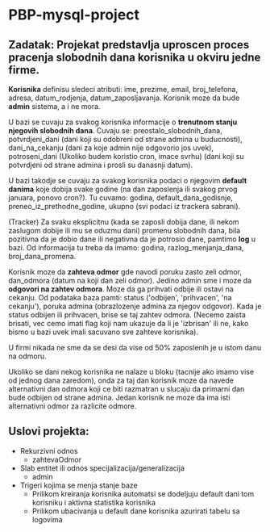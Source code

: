 # PBP-mysql-project

## Zadatak: Projekat predstavlja uproscen proces pracenja slobodnih dana korisnika u okviru jedne firme.
**Korisnika** definisu sledeci atributi: ime, prezime, email, broj_telefona, adresa, datum_rodjenja, datum_zaposljavanja.
Korisnik moze da bude **admin** sistema, a i ne mora.

U bazi se cuvaju za svakog korisnika informacije o **trenutnom stanju njegovih slobodnih dana**. Cuvaju se: preostalo_slobodnih_dana, potvrdjeni_dani (dani koji su odobreni od strane admina u buducnosti), dani_na_cekanju (dani za koje admin nije odgovorio jos uvek), potroseni_dani (Ukoliko budem koristio cron, imace svrhu) (dani koji su potvrdjeni od strane admina i prosli su danasnji datum).

U bazi takodje se cuvaju za svakog korisnika podaci o njegovim **default danima** koje dobija svake godine (na dan zaposlenja ili svakog prvog januara, ponovo cron?). Tu cuvamo: godina, default_dana_godisnje, preneo_iz_prethodne_godine, ukupno (svi podaci iz trackera sabrani).

(Tracker) Za svaku eksplicitnu (kada se zaposli dobija dane, ili nekom zaslugom dobije ili mu se oduzmu dani) promenu slobodnih dana, bila pozitivna da je dobio dane ili negativna da je potrosio dane, pamtimo **log** u bazi. Od informacija tu treba da imamo: godina, razlog_menjanja_dana, broj_dana_promena.

Korisnik moze da **zahteva odmor** gde navodi poruku zasto zeli odmor, dan_odmora (datum na koji dan zeli odmor).
Jedino admin sme i moze da **odgovori na zahtev odmora**. Moze da ga prihvati odbije ili ostavi na cekanju. Od podataka baza pamti: status ('odbijen', 'prihvacen', 'na cekanju'), poruka admina (obrazlozenje admina za njegov odgovor).
Kada je status odbijen ili prihvacen, brise se taj zahtev odmora. (Necemo zaista brisati, vec cemo imati flag koji nam  ukazuje da li je 'izbrisan' ili ne, kako bismo u bazi uvek imali sacuvano sve zahteve korisnika).

U firmi nikada ne sme da se desi da vise od 50% zaposlenih je u istom danu na odmoru.

Ukoliko se dani nekog korisnika ne nalaze u bloku (tacnije ako imamo vise od jednog dana zaredom), onda za taj dan korisnik moze da navede alternativni dan odmora koji ce biti razmatran u slucaju da primarni dan bude odbijen od strane admina. Jedan korisnik ne moze da ima isti alternativni odmor za razlicite odmore.

## Uslovi projekta:
* Rekurzivni odnos
  * zahtevaOdmor
* Slab entitet ili odnos specijalizacija/generalizacija
  * admin
* Trigeri kojima se menja stanje baze
  * Prilikom kreiranja korisnika automatsi se dodeljuju default dani tom korisniku i aktivna statistika korisnika
  * Prilikom ubacivanja u default dane korisnika azurirati tabelu sa logovima
  
